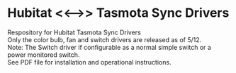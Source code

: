 # Hubitat <<-->> Tasmota Sync Drivers<br/>
Respository for Hubitat Tasmota Sync Drivers<br/>
Only the color bulb, fan and switch drivers are released as of 5/12.<br/>
Note: The Switch driver if configurable as a normal simple switch or a power monitored switch.<br/>
See PDF file for installation and operational instructions.<br/>

